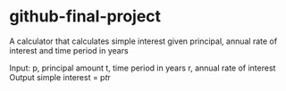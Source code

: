 # github-final-project

A calculator that calculates simple interest given principal, annual rate of interest and time period in years

Input:
   p, principal amount
   t, time period in years
   r, annual rate of interest
Output
   simple interest = p*t*r
